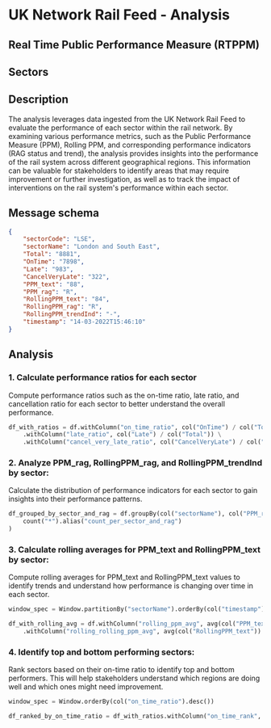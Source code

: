 # UK Network Rail Feed - Analysis 

## Real Time Public Performance Measure (RTPPM)

## Sectors

## Description
The analysis leverages data ingested from the UK Network Rail Feed to evaluate the performance of each sector within the rail network. By examining various performance metrics, such as the Public Performance Measure (PPM), Rolling PPM, and corresponding performance indicators (RAG status and trend), the analysis provides insights into the performance of the rail system across different geographical regions. This information can be valuable for stakeholders to identify areas that may require improvement or further investigation, as well as to track the impact of interventions on the rail system's performance within each sector.

## Message schema
```json
{
    "sectorCode": "LSE",
    "sectorName": "London and South East",
    "Total": "8881",
    "OnTime": "7898",
    "Late": "983",
    "CancelVeryLate": "322",
    "PPM_text": "88",
    "PPM_rag": "R",
    "RollingPPM_text": "84",
    "RollingPPM_rag": "R",
    "RollingPPM_trendInd": "-",
    "timestamp": "14-03-2022T15:46:10"
}
```

## Analysis

### 1. Calculate performance ratios for each sector
Compute performance ratios such as the on-time ratio, late ratio, and cancellation ratio for each sector to better understand the overall performance.

```python
df_with_ratios = df.withColumn("on_time_ratio", col("OnTime") / col("Total")) \
    .withColumn("late_ratio", col("Late") / col("Total")) \
    .withColumn("cancel_very_late_ratio", col("CancelVeryLate") / col("Total"))
```

### 2. Analyze PPM_rag, RollingPPM_rag, and RollingPPM_trendInd by sector:
Calculate the distribution of performance indicators for each sector to gain insights into their performance patterns.

```python
df_grouped_by_sector_and_rag = df.groupBy(col("sectorName"), col("PPM_rag"), col("RollingPPM_rag"), col("RollingPPM_trendInd")).agg(
    count("*").alias("count_per_sector_and_rag")
)
```

### 3. Calculate rolling averages for PPM_text and RollingPPM_text by sector:
Compute rolling averages for PPM_text and RollingPPM_text values to identify trends and understand how performance is changing over time in each sector.

```python
window_spec = Window.partitionBy("sectorName").orderBy(col("timestamp")).rowsBetween(-3, 0)  # Adjust the window size as needed

df_with_rolling_avg = df.withColumn("rolling_ppm_avg", avg(col("PPM_text")).over(window_spec)) \
    .withColumn("rolling_rolling_ppm_avg", avg(col("RollingPPM_text")).over(window_spec))
```

### 4. Identify top and bottom performing sectors:
Rank sectors based on their on-time ratio to identify top and bottom performers. This will help stakeholders understand which regions are doing well and which ones might need improvement.

```python
window_spec = Window.orderBy(col("on_time_ratio").desc())

df_ranked_by_on_time_ratio = df_with_ratios.withColumn("on_time_rank", row_number().over(window_spec))
```